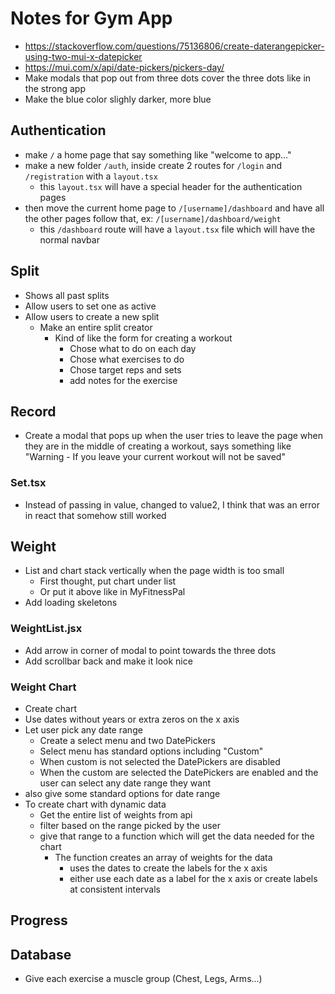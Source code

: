 # Notes for Gym App

- https://stackoverflow.com/questions/75136806/create-daterangepicker-using-two-mui-x-datepicker
- https://mui.com/x/api/date-pickers/pickers-day/
- Make modals that pop out from three dots cover the three dots like in the strong app
- Make the blue color slighly darker, more blue

## Authentication

- make `/` a home page that say something like "welcome to app..."
- make a new folder `/auth`, inside create 2 routes for `/login` and `/registration` with a `layout.tsx`
  - this `layout.tsx` will have a special header for the authentication pages
- then move the current home page to `/[username]/dashboard` and have all the other pages follow that, ex: `/[username]/dashboard/weight`
  - this `/dashboard` route will have a `layout.tsx` file which will have the normal navbar

## Split

- Shows all past splits
- Allow users to set one as active
- Allow users to create a new split
  - Make an entire split creator
    - Kind of like the form for creating a workout
      - Chose what to do on each day
      - Chose what exercises to do
      - Chose target reps and sets
      - add notes for the exercise

## Record

- Create a modal that pops up when the user tries to leave the page when they are in the middle of creating a workout, says something like "Warning - If you leave your current workout will not be saved"

### Set.tsx

- Instead of passing in value, changed to value2, I think that was an error in react that somehow still worked

## Weight

- List and chart stack vertically when the page width is too small
  - First thought, put chart under list
  - Or put it above like in MyFitnessPal
- Add loading skeletons

### WeightList.jsx

- Add arrow in corner of modal to point towards the three dots
- Add scrollbar back and make it look nice

### Weight Chart

- Create chart
- Use dates without years or extra zeros on the x axis
- Let user pick any date range
  - Create a select menu and two DatePickers
  - Select menu has standard options including "Custom"
  - When custom is not selected the DatePickers are disabled
  - When the custom are selected the DatePickers are enabled and the user can select any date range they want
- also give some standard options for date range
- To create chart with dynamic data
  - Get the entire list of weights from api
  - filter based on the range picked by the user
  - give that range to a function which will get the data needed for the chart
    - The function creates an array of weights for the data
      - uses the dates to create the labels for the x axis
      - either use each date as a label for the x axis or create labels at consistent intervals

## Progress

## Database

- Give each exercise a muscle group (Chest, Legs, Arms...)
